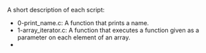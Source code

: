 A short description of each script:
+ 0-print_name.c: A function that prints a name.
+ 1-array_iterator.c: A function that executes a function given as a parameter on each element of an array.
+
